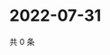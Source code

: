 # 2022-07-31

共 0 条

<!-- BEGIN WEIBO -->
<!-- 最后更新时间 Sun Jul 31 2022 01:15:47 GMT+0800 (China Standard Time) -->

<!-- END WEIBO -->
